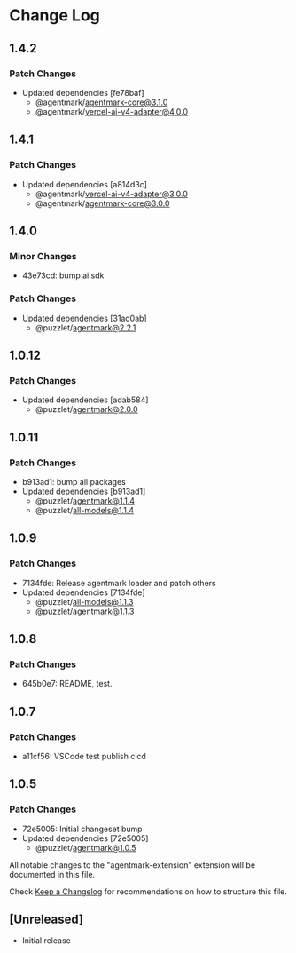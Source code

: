 # Change Log

## 1.4.2

### Patch Changes

- Updated dependencies [fe78baf]
  - @agentmark/agentmark-core@3.1.0
  - @agentmark/vercel-ai-v4-adapter@4.0.0

## 1.4.1

### Patch Changes

- Updated dependencies [a814d3c]
  - @agentmark/vercel-ai-v4-adapter@3.0.0
  - @agentmark/agentmark-core@3.0.0

## 1.4.0

### Minor Changes

- 43e73cd: bump ai sdk

### Patch Changes

- Updated dependencies [31ad0ab]
  - @puzzlet/agentmark@2.2.1

## 1.0.12

### Patch Changes

- Updated dependencies [adab584]
  - @puzzlet/agentmark@2.0.0

## 1.0.11

### Patch Changes

- b913ad1: bump all packages
- Updated dependencies [b913ad1]
  - @puzzlet/agentmark@1.1.4
  - @puzzlet/all-models@1.1.4

## 1.0.9

### Patch Changes

- 7134fde: Release agentmark loader and patch others
- Updated dependencies [7134fde]
  - @puzzlet/all-models@1.1.3
  - @puzzlet/agentmark@1.1.3

## 1.0.8

### Patch Changes

- 645b0e7: README, test.

## 1.0.7

### Patch Changes

- a11cf56: VSCode test publish cicd

## 1.0.5

### Patch Changes

- 72e5005: Initial changeset bump
- Updated dependencies [72e5005]
  - @puzzlet/agentmark@1.0.5

All notable changes to the "agentmark-extension" extension will be documented in this file.

Check [Keep a Changelog](http://keepachangelog.com/) for recommendations on how to structure this file.

## [Unreleased]

- Initial release
